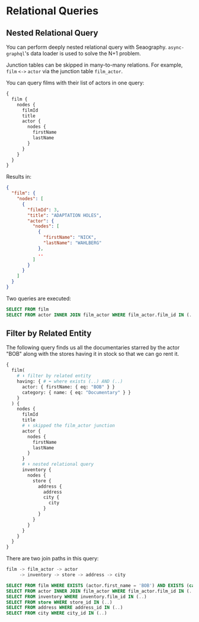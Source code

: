 # Relational Queries

## Nested Relational Query

You can perform deeply nested relational query with Seaography. `async-graphql`'s data loader is used to solve the N+1 problem.

Junction tables can be skipped in many-to-many relations. For example, `film` `<->` `actor` via the junction table `film_actor`.

You can query films with their list of actors in one query:

```graphql
{
  film {
    nodes {
      filmId
      title
      actor {
        nodes {
          firstName
          lastName
        }
      }
    }
  }
}
```

Results in:

```json
{
  "film": {
    "nodes": [
      {
        "filmId": 3,
        "title": "ADAPTATION HOLES",
        "actor": {
          "nodes": [
            {
              "firstName": "NICK",
              "lastName": "WAHLBERG"
            },
            ..
          ]
        }
      }
    ]
  }
}
```

Two queries are executed:

```sql
SELECT FROM film
SELECT FROM actor INNER JOIN film_actor WHERE film_actor.film_id IN (..)
```

## Filter by Related Entity

The following query finds us all the documentaries starred by the actor "BOB" along with the stores having it in stock so that we can go rent it.

```graphql
{
  film(
    # ⬇ filter by related entity
    having: { # ⬅ where exists (..) AND (..)
      actor: { firstName: { eq: "BOB" } }
      category: { name: { eq: "Documentary" } }
    }
  ) {
    nodes {
      filmId
      title
      # ⬇ skipped the film_actor junction
      actor {
        nodes {
          firstName
          lastName
        }
      }
      # ⬇ nested relational query
      inventory {
        nodes {
          store {
            address {
              address
              city {
                city
              }
            }
          }
        }
      }
    }
  }
}
```

There are two join paths in this query:

```rust
film -> film_actor -> actor
     -> inventory -> store -> address -> city
```

```sql
SELECT FROM film WHERE EXISTS (actor.first_name = 'BOB') AND EXISTS (category.name = 'Documentary')
SELECT FROM actor INNER JOIN film_actor WHERE film_actor.film_id IN (..)
SELECT FROM inventory WHERE inventory.film_id IN (..)
SELECT FROM store WHERE store_id IN (..)
SELECT FROM address WHERE address_id IN (..)
SELECT FROM city WHERE city_id IN (..)
```